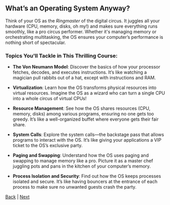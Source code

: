 ## What’s an Operating System Anyway?

Think of your OS as the *Ringmaster* of the digital circus. It juggles all your hardware (CPU, memory, disks, oh my!) and makes sure everything runs smoothly, like a pro circus performer. Whether it's managing memory or orchestrating multitasking, the OS ensures your computer’s performance is nothing short of spectacular. 

### **Topics You'll Tackle in This Thrilling Course:**

- **The Von Neumann Model**: Discover the basics of how your processor fetches, decodes, and executes instructions. It’s like watching a magician pull rabbits out of a hat, except with instructions and RAM.
  
- **Virtualization**: Learn how the OS transforms physical resources into virtual resources. Imagine the OS as a wizard who can turn a single CPU into a whole circus of virtual CPUs!

- **Resource Management**: See how the OS shares resources (CPU, memory, disks) among various programs, ensuring no one gets too greedy. It’s like a well-organized buffet where everyone gets their fair share.

- **System Calls**: Explore the system calls—the backstage pass that allows programs to interact with the OS. It’s like giving your applications a VIP ticket to the OS’s exclusive party.

- **Paging and Swapping**: Understand how the OS uses paging and swapping to manage memory like a pro. Picture it as a master chef juggling pots and pans in the kitchen of your computer’s memory.

- **Process Isolation and Security**: Find out how the OS keeps processes isolated and secure. It’s like having bouncers at the entrance of each process to make sure no unwanted guests crash the party.


[Back](readme.md) | [Next](2-CPUVirtualize.md)
